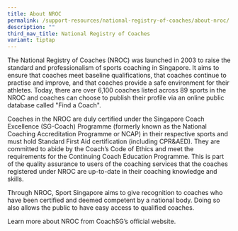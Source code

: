 ```yaml
---
title: About NROC
permalink: /support-resources/national-registry-of-coaches/about-nroc/
description: ""
third_nav_title: National Registry of Coaches
variant: tiptap
---
```

<p></p>
<p>The National Registry of Coaches (NROC) was launched in 2003 to raise
the standard and professionalism of sports coaching in Singapore. It aims
to ensure that coaches meet baseline qualifications, that coaches continue
to practise and improve, and that coaches provide a safe environment for
their athletes. Today, there are over 6,100 coaches listed across 89 sports
in the NROC and coaches can choose to publish their profile via an online
public database called "Find a Coach".</p>
<p>Coaches in the NROC are duly certified under the Singapore Coach Excellence
(SG-Coach) Programme (formerly known as the National Coaching Accreditation
Programme or NCAP) in their respective sports and must hold Standard First
Aid certification (including CPR&amp;AED). They are committed to abide
by the Coach’s Code of Ethics and meet the requirements for the Continuing
Coach Education Programme. This is part of the quality assurance to users
of the coaching services that the coaches registered under NROC are up-to-date
in their coaching knowledge and skills.</p>
<p>Through NROC, Sport Singapore aims to give recognition to coaches who
have been certified and deemed competent by a national body. Doing so also
allows the public to have easy access to qualified coaches.</p>
<p>Learn more about NROC from CoachSG’s official website.</p>
